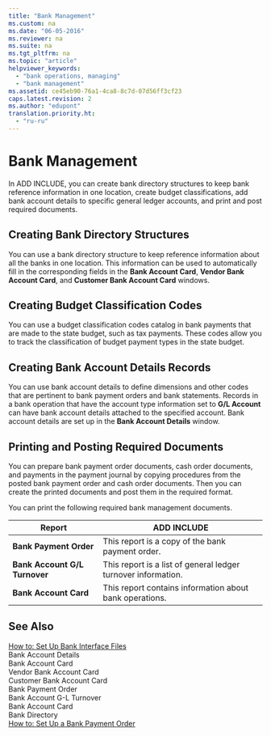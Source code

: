 ```yaml
---
title: "Bank Management"
ms.custom: na
ms.date: "06-05-2016"
ms.reviewer: na
ms.suite: na
ms.tgt_pltfrm: na
ms.topic: "article"
helpviewer_keywords: 
  - "bank operations, managing"
  - "bank management"
ms.assetid: ce45eb90-76a1-4ca8-8c7d-07d56ff3cf23
caps.latest.revision: 2
ms.author: "edupont"
translation.priority.ht: 
  - "ru-ru"
---
```

# Bank Management
In ADD INCLUDE<!--[!INCLUDE[navnow](../../ApplicationDesign/includes/navnow_md.md)]-->, you can create bank directory structures to keep bank reference information in one location, create budget classifications, add bank account details to specific general ledger accounts, and print and post required documents.  
  
## Creating Bank Directory Structures  
 You can use a bank directory structure to keep reference information about all the banks in one location. This information can be used to automatically fill in the corresponding fields in the **Bank Account Card**, **Vendor Bank Account Card**, and **Customer Bank Account Card** windows.  
  
## Creating Budget Classification Codes  
 You can use a budget classification codes catalog in bank payments that are made to the state budget, such as tax payments. These codes allow you to track the classification of budget payment types in the state budget.  
  
## Creating Bank Account Details Records  
 You can use bank account details to define dimensions and other codes that are pertinent to bank payment orders and bank statements. Records in a bank operation that have the account type information set to **G\/L Account** can have bank account details attached to the specified account. Bank account details are set up in the **Bank Account Details** window.  
  
## Printing and Posting Required Documents  
 You can prepare bank payment order documents, cash order documents, and payments in the payment journal by copying procedures from the posted bank payment order and cash order documents. Then you can create the printed documents and post them in the required format.  
  
 You can print the following required bank management documents.  
  
|Report|ADD INCLUDE<!--[!INCLUDE[bp_tabledescription](../../ApplicationDesign/includes/bp_tabledescription_md.md)]-->|  
|------------|---------------------------------------|  
|**Bank Payment Order**|This report is a copy of the bank payment order.|  
|**Bank Account G\/L Turnover**|This report is a list of general ledger turnover information.|  
|**Bank Account Card**|This report contains information about bank operations.|  
  
## See Also  
 [How to: Set Up Bank Interface Files](assetId:///e960b140-df19-4ff4-bcfa-5a034ceb4b53)   
 Bank Account Details   
 Bank Account Card   
 Vendor Bank Account Card   
 Customer Bank Account Card   
 Bank Payment Order   
 Bank Account G\-L Turnover   
 Bank Account Card   
 Bank Directory   
 [How to: Set Up a Bank Payment Order](../../LocalFunctionalityForMicrosoftDynamicsNav2016/Russia/how-to-set-up-a-bank-payment-order.md)